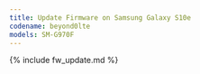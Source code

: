 ```yaml
---
title: Update Firmware on Samsung Galaxy S10e
codename: beyond0lte
models: SM-G970F
---
```


{% include fw_update.md %}
